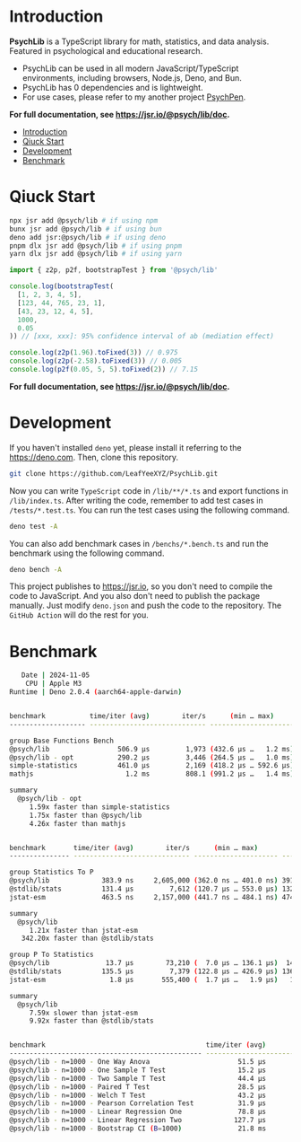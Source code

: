 # Introduction

**PsychLib** is a TypeScript library for math, statistics, and data analysis. Featured in psychological and educational research.

- PsychLib can be used in all modern JavaScript/TypeScript environments, including browsers, Node.js, Deno, and Bun.
- PsychLib has 0 dependencies and is lightweight.
- For use cases, please refer to my another project [PsychPen](https://github.com/LeafYeeXYZ/PsychPen).

**For full documentation, see <https://jsr.io/@psych/lib/doc>.**

- [Introduction](#introduction)
- [Qiuck Start](#qiuck-start)
- [Development](#development)
- [Benchmark](#benchmark)

# Qiuck Start

```bash
npx jsr add @psych/lib # if using npm
bunx jsr add @psych/lib # if using bun
deno add jsr:@psych/lib # if using deno
pnpm dlx jsr add @psych/lib # if using pnpm
yarn dlx jsr add @psych/lib # if using yarn
```

```typescript
import { z2p, p2f, bootstrapTest } from '@psych/lib'

console.log(bootstrapTest(
  [1, 2, 3, 4, 5],
  [123, 44, 765, 23, 1],
  [43, 23, 12, 4, 5],
  1000,
  0.05
)) // [xxx, xxx]: 95% confidence interval of ab (mediation effect)

console.log(z2p(1.96).toFixed(3)) // 0.975
console.log(z2p(-2.58).toFixed(3)) // 0.005
console.log(p2f(0.05, 5, 5).toFixed(2)) // 7.15
```

**For full documentation, see <https://jsr.io/@psych/lib/doc>.**

# Development

If you haven't installed `deno` yet, please install it referring to the <https://deno.com>. Then, clone this repository.

```bash
git clone https://github.com/LeafYeeXYZ/PsychLib.git
```

Now you can write `TypeScript` code in `/lib/**/*.ts` and export functions in `/lib/index.ts`. After writing the code, remember to add test cases in `/tests/*.test.ts`. You can run the test cases using the following command.

```bash
deno test -A
```

You can also add benchmark cases in `/benchs/*.bench.ts` and run the benchmark using the following command.

```bash
deno bench -A
```

This project publishes to <https://jsr.io>, so you don't need to compile the code to JavaScript. And you also don't need to publish the package manually. Just modify `deno.json` and push the code to the repository. The `GitHub Action` will do the rest for you.

# Benchmark

```bash
   Date | 2024-11-05
    CPU | Apple M3
Runtime | Deno 2.0.4 (aarch64-apple-darwin)


benchmark           time/iter (avg)        iter/s      (min … max)           p75      p99     p995
------------------- ----------------------------- --------------------- --------------------------

group Base Functions Bench
@psych/lib                 506.9 µs         1,973 (432.6 µs …   1.2 ms) 531.8 µs 638.0 µs 666.4 µs
@psych/lib - opt           290.2 µs         3,446 (264.5 µs …   1.0 ms) 297.8 µs 346.4 µs 391.8 µs
simple-statistics          461.0 µs         2,169 (418.2 µs … 592.6 µs) 466.6 µs 543.9 µs 546.2 µs
mathjs                       1.2 ms         808.1 (991.2 µs …   1.4 ms)   1.3 ms   1.4 ms   1.4 ms

summary
  @psych/lib - opt
     1.59x faster than simple-statistics
     1.75x faster than @psych/lib
     4.26x faster than mathjs


benchmark       time/iter (avg)        iter/s      (min … max)           p75      p99     p995
--------------- ----------------------------- --------------------- --------------------------

group Statistics To P
@psych/lib             383.9 ns     2,605,000 (362.0 ns … 401.0 ns) 391.9 ns 397.3 ns 401.0 ns
@stdlib/stats          131.4 µs         7,612 (120.7 µs … 553.0 µs) 132.1 µs 155.8 µs 163.0 µs
jstat-esm              463.5 ns     2,157,000 (441.7 ns … 484.1 ns) 474.7 ns 480.9 ns 484.1 ns

summary
  @psych/lib
     1.21x faster than jstat-esm
   342.20x faster than @stdlib/stats

group P To Statistics
@psych/lib              13.7 µs        73,210 (  7.0 µs … 136.1 µs)  14.8 µs  22.8 µs  26.2 µs
@stdlib/stats          135.5 µs         7,379 (122.8 µs … 426.9 µs) 136.6 µs 154.8 µs 167.6 µs
jstat-esm                1.8 µs       555,400 (  1.7 µs …   1.9 µs)   1.8 µs   1.9 µs   1.9 µs

summary
  @psych/lib
     7.59x slower than jstat-esm
     9.92x faster than @stdlib/stats


benchmark                                        time/iter (avg)        iter/s      (min … max)           p75      p99     p995
------------------------------------------------ ----------------------------- --------------------- --------------------------
@psych/lib - n=1000 - One Way Anova                      51.5 µs        19,410 ( 37.5 µs … 222.9 µs)  54.8 µs 103.0 µs 112.6 µs
@psych/lib - n=1000 - One Sample T Test                  15.2 µs        65,960 ( 10.8 µs … 126.8 µs)  17.1 µs  24.4 µs  53.8 µs
@psych/lib - n=1000 - Two Sample T Test                  44.4 µs        22,510 ( 35.2 µs … 386.4 µs)  47.1 µs  58.6 µs 101.0 µs
@psych/lib - n=1000 - Paired T Test                      28.5 µs        35,080 ( 23.2 µs … 146.8 µs)  33.2 µs  43.4 µs  83.0 µs
@psych/lib - n=1000 - Welch T Test                       43.2 µs        23,160 ( 29.2 µs … 212.5 µs)  46.4 µs  53.9 µs 101.1 µs
@psych/lib - n=1000 - Pearson Correlation Test           31.9 µs        31,330 ( 15.9 µs … 163.0 µs)  39.5 µs  42.8 µs  84.8 µs
@psych/lib - n=1000 - Linear Regression One              78.8 µs        12,690 ( 49.1 µs … 209.7 µs)  79.7 µs 140.6 µs 149.5 µs
@psych/lib - n=1000 - Linear Regression Two             127.7 µs         7,833 ( 63.7 µs … 284.6 µs) 140.8 µs 213.5 µs 238.2 µs
@psych/lib - n=1000 - Bootstrap CI (B=1000)              21.8 ms          45.9 ( 21.3 ms …  22.4 ms)  22.0 ms  22.4 ms  22.4 ms
```